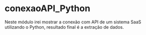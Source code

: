 # conexaoAPI_Python
 Neste módulo irei mostrar a conexão com API de um sistema SaaS utilizando o Python, resultado final é a extração de dados.
